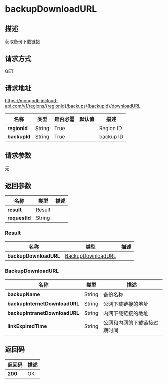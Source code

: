 # backupDownloadURL


## 描述
获取备份下载链接

## 请求方式
GET

## 请求地址
https://mongodb.jdcloud-api.com/v1/regions/{regionId}/backups/{backupId}/downloadURL

|名称|类型|是否必需|默认值|描述|
|---|---|---|---|---|
|**regionId**|String|True| |Region ID|
|**backupId**|String|True| |backup ID|

## 请求参数
无


## 返回参数
|名称|类型|描述|
|---|---|---|
|**result**|[Result](backupdownloadurl#result)| |
|**requestId**|String| |

### <div id="result">Result</div>
|名称|类型|描述|
|---|---|---|
|**backupDownloadURL**|[BackupDownloadURL](backupdownloadurl#backupdownloadurl)| |
### <div id="backupdownloadurl">BackupDownloadURL</div>
|名称|类型|描述|
|---|---|---|
|**backupName**|String|备份名称|
|**backupInternetDownloadURL**|String|公网下载链接的地址|
|**backupIntranetDownloadURL**|String|内网下载链接的地址|
|**linkExpiredTime**|String|公网和内网的下载链接过期时间|

## 返回码
|返回码|描述|
|---|---|
|**200**|OK|
